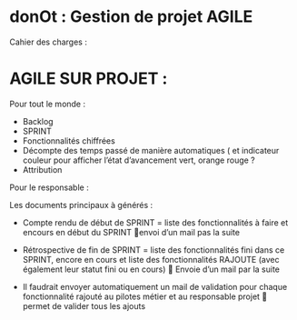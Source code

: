 # donOt : Gestion de projet AGILE

Cahier des charges :

# AGILE SUR PROJET :

Pour tout le monde :
+ Backlog
+ SPRINT
+ Fonctionnalités chiffrées
+ Décompte des temps passé de manière automatiques ( et indicateur couleur pour afficher l’état d’avancement vert, orange rouge ?
+ Attribution 

Pour le responsable :

Les documents principaux à générés :
+ Compte rendu de début de SPRINT = liste des fonctionnalités à faire et encours en début du SPRINT
 envoi d’un mail pas la suite
+ Rétrospective de fin de SPRINT = liste des fonctionnalités fini dans ce SPRINT, encore en cours et liste des fonctionnalités RAJOUTE (avec également leur statut fini ou en cours)
	Envoie d’un mail par la suite

+ Il faudrait envoyer automatiquement un mail de validation pour chaque fonctionnalité rajouté au pilotes métier et au responsable projet  permet de valider tous les ajouts


